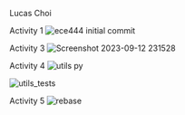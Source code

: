 Lucas Choi

Activity 1
![ece444 initial commit](https://github.com/lchoi31/ECE444-F2023-Assignment1/assets/77515168/350d37db-73d7-439b-9a52-50ba140f8f2f)

Activity 3
![Screenshot 2023-09-12 231528](https://github.com/lchoi31/ECE444-F2023-Assignment1/assets/77515168/05245787-7bc2-4866-a4a0-a341e0d5cebc)

Activity 4
![utils py](https://github.com/lchoi31/ECE444-F2023-Assignment1/assets/77515168/c106e819-ab13-43b5-9df3-1243ff1168ae)

![utils_tests](https://github.com/lchoi31/ECE444-F2023-Assignment1/assets/77515168/57a4cd14-71a0-4c80-aee1-fe6881dc70d8)

Activity 5
![rebase](https://github.com/lchoi31/ECE444-F2023-Assignment1/assets/77515168/36099e1d-b504-4b87-b1e7-ad20df93c55b)
